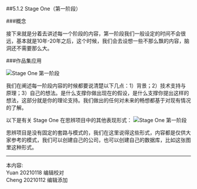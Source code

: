 ##5.1.2 Stage One（第一阶段）


###概念

接下来就是分着去讲述每一个阶段的内容，第一阶段我们一般设定的时间不会很远，基本就是10年-20年之后，这个时候，我们会去设想一些不那么飘的内容，脑洞还不需要那么大。


###作品集应用

![ Stage One 第一阶段](http://kitpic.makebi.net/2021/cdsd_03.jpg)

我们在阐述每一阶段内容的时候都要说清楚以下几点：1）背景；2）技术支持与原理；3）自己的想法。是什么支撑你做出现在的假设，是什么支撑你提出这样的想法，这部分就是你的理论支持。我们做出的任何对未来的畅想都基于对现有情况的了解。


以下是有关 Stage One 在思辨项目中的其他表现形式：
![ Stage One 第一阶段](http://kitpic.makebi.net/2021/cdsd_04.jpg)

思辨项目是没有固定的套路与模式的，我们在这里说得这些形式，内容都是仅供大家参考的模式，我们可以创建自己的公司，也可以创建自己的数据库，比如这张图里这种形式。




---
本内容:    
Yuan 20210118 编辑校对  
Cheng 20210112 编辑添加

